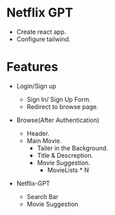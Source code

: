 # Netflix GPT

- Create react app.
- Configure tailwind.

# Features

- Login/Sign up

  - Sign In/ Sign Up Form.
  - Redirect to browse page.

- Browse(After Authentication)

  - Header.
  - Main Movie.
    - Tailer in the Background.
    - Title & Descreption.
    - Movie Suggestion.
      - MovieLists \* N

- Netflix-GPT
  - Search Bar
  - Movie Suggestion
